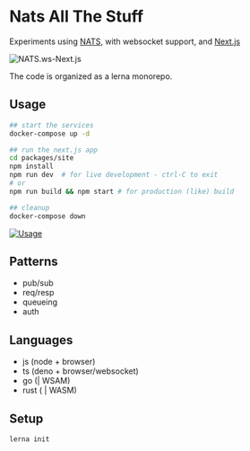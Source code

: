 # Nats All The Stuff

Experiments using [NATS](https://nats.io/), with websocket support, and [Next.js](https://nextjs.org/)

![NATS.ws-Next.js](NATS.ws-Next.js-annotated.gif "NATS.ws-Next.js")

The code is organized as a lerna monorepo.

## Usage

```bash
## start the services
docker-compose up -d

## run the next.js app
cd packages/site
npm install
npm run dev  # for live development - ctrl-C to exit
# or
npm run build && npm start # for production (like) build

## cleanup
docker-compose down
```

[![Usage](https://asciinema.org/a/381788.svg)](https://asciinema.org/a/381788)

## Patterns

- pub/sub
- req/resp
- queueing
- auth

## Languages

- js (node + browser)
- ts (deno + browser/websocket)
- go (| WSAM)
- rust ( | WASM)

## Setup

```bash
lerna init
```
